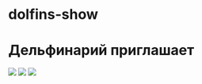 # dolfins-show
<html>
    <title> show of dolfins </title>
    <link rel="stylesheet" href="style.css"/>
    <h1>Дельфинарий приглашает</h1>
    <p>
        <img src="https://mars.algoritmika.org/uploads/2020/12/dolphin-1132843_1920_0_1606901691.jpg"/>
        <img class="border_class" src="https://mars.algoritmika.org/uploads/2020/12/dolphins-1132847_1920_0_1606901692.jpg"/>
        <img src="https://mars.algoritmika.org/uploads/2020/12/dolphinarium-3578853_1920_0_1606901692.jpg"/>
    </p>
</html>
